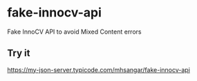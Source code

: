 # fake-innocv-api
Fake InnoCV API to avoid Mixed Content errors

## Try it
https://my-json-server.typicode.com/mhsangar/fake-innocv-api
